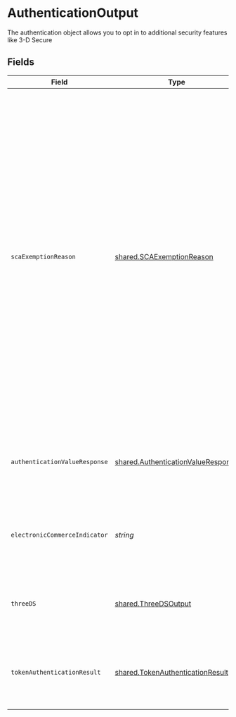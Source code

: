 # AuthenticationOutput

The authentication object allows you to opt in to additional security features like 3-D Secure


## Fields

| Field                                                                                                                                                                                                                                                                                                                                                                                                                                               | Type                                                                                                                                                                                                                                                                                                                                                                                                                                                | Required                                                                                                                                                                                                                                                                                                                                                                                                                                            | Description                                                                                                                                                                                                                                                                                                                                                                                                                                         | Example                                                                                                                                                                                                                                                                                                                                                                                                                                             |
| --------------------------------------------------------------------------------------------------------------------------------------------------------------------------------------------------------------------------------------------------------------------------------------------------------------------------------------------------------------------------------------------------------------------------------------------------- | --------------------------------------------------------------------------------------------------------------------------------------------------------------------------------------------------------------------------------------------------------------------------------------------------------------------------------------------------------------------------------------------------------------------------------------------------- | --------------------------------------------------------------------------------------------------------------------------------------------------------------------------------------------------------------------------------------------------------------------------------------------------------------------------------------------------------------------------------------------------------------------------------------------------- | --------------------------------------------------------------------------------------------------------------------------------------------------------------------------------------------------------------------------------------------------------------------------------------------------------------------------------------------------------------------------------------------------------------------------------------------------- | --------------------------------------------------------------------------------------------------------------------------------------------------------------------------------------------------------------------------------------------------------------------------------------------------------------------------------------------------------------------------------------------------------------------------------------------------- |
| `scaExemptionReason`                                                                                                                                                                                                                                                                                                                                                                                                                                | [shared.SCAExemptionReason](../../../sdk/models/shared/scaexemptionreason.md)                                                                                                                                                                                                                                                                                                                                                                       | :heavy_minus_sign:                                                                                                                                                                                                                                                                                                                                                                                                                                  | Codifies the justification why a transaction does not have to meet Strong Customer Authentication (SCA) requirements. SCA is a regulatory requirement to reduce fraud and make online payments more secure via two-factor authentication; an authentication based on the use of two or more elements categorized as knowledge (something only the user knows), possession (something only the user possesses) or inherence (something the user is). |                                                                                                                                                                                                                                                                                                                                                                                                                                                     |
| `authenticationValueResponse`                                                                                                                                                                                                                                                                                                                                                                                                                       | [shared.AuthenticationValueResponse](../../../sdk/models/shared/authenticationvalueresponse.md)                                                                                                                                                                                                                                                                                                                                                     | :heavy_minus_sign:                                                                                                                                                                                                                                                                                                                                                                                                                                  | Returned when more information about authentication is received from the  network                                                                                                                                                                                                                                                                                                                                                                   |                                                                                                                                                                                                                                                                                                                                                                                                                                                     |
| `electronicCommerceIndicator`                                                                                                                                                                                                                                                                                                                                                                                                                       | *string*                                                                                                                                                                                                                                                                                                                                                                                                                                            | :heavy_minus_sign:                                                                                                                                                                                                                                                                                                                                                                                                                                  | Describes the Electronic Commerce Indicator used in cardholder authentication on a network token                                                                                                                                                                                                                                                                                                                                                    | 05                                                                                                                                                                                                                                                                                                                                                                                                                                                  |
| `threeDS`                                                                                                                                                                                                                                                                                                                                                                                                                                           | [shared.ThreeDSOutput](../../../sdk/models/shared/threedsoutput.md)                                                                                                                                                                                                                                                                                                                                                                                 | :heavy_minus_sign:                                                                                                                                                                                                                                                                                                                                                                                                                                  | Contains information about payer authentication using 3-D Secure authentication                                                                                                                                                                                                                                                                                                                                                                     |                                                                                                                                                                                                                                                                                                                                                                                                                                                     |
| `tokenAuthenticationResult`                                                                                                                                                                                                                                                                                                                                                                                                                         | [shared.TokenAuthenticationResult](../../../sdk/models/shared/tokenauthenticationresult.md)                                                                                                                                                                                                                                                                                                                                                         | :heavy_minus_sign:                                                                                                                                                                                                                                                                                                                                                                                                                                  | Returned when more information about token authentication is received from the network                                                                                                                                                                                                                                                                                                                                                              |                                                                                                                                                                                                                                                                                                                                                                                                                                                     |